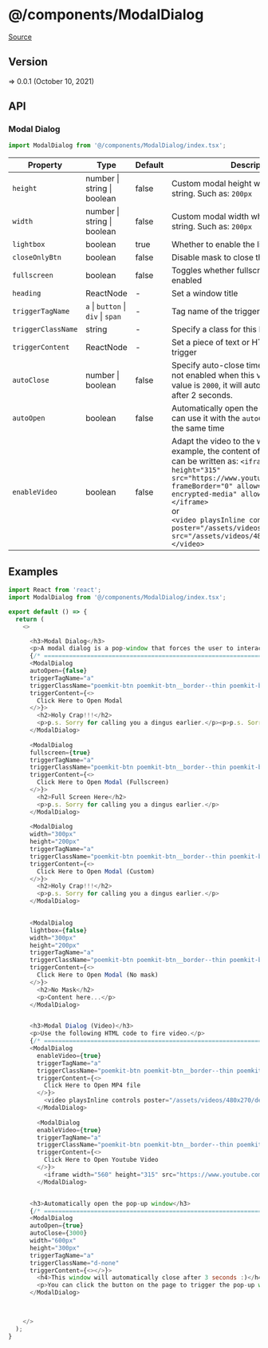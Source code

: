 # @/components/ModalDialog

[Source](https://github.com/xizon/poemkit/tree/main/src/client/components/ModalDialog)

## Version

=> 0.0.1 (October 10, 2021)

## API

### Modal Dialog
```js
import ModalDialog from '@/components/ModalDialog/index.tsx';
```
| Property | Type | Default | Description |
| --- | --- | --- | --- |
| `height` | number \| string \| boolean  | false | Custom modal height whick need a unit string. Such as: `200px` |
| `width` | number \| string \| boolean  | false | Custom modal width whick need a unit string. Such as: `200px` |
| `lightbox` | boolean  | true | Whether to enable the lightbox effect |
| `closeOnlyBtn` | boolean  | false | Disable mask to close the window |
| `fullscreen` | boolean  | false | Toggles whether fullscreen should be enabled |
| `heading` | ReactNode  | - | Set a window title |
| `triggerTagName` | `a` \| `button` \| `div` \| `span`  | - | Tag name of the trigger. |
| `triggerClassName` | string  | - | Specify a class for this Node |
| `triggerContent` | ReactNode  | - | Set a piece of text or HTML code for the trigger |
| `autoClose` | number \| boolean  | false | Specify auto-close time. This function is not enabled when this value is false. If the value is `2000`, it will automatically close after 2 seconds. |
| `autoOpen` | boolean  | false | Automatically open the component, you can use it with the `autoClose` property at the same time |
| `enableVideo` | boolean  | false | Adapt the video to the window. For example, the content of the component can be written as: `<iframe width="560" height="315" src="https://www.youtube.com/xxx" frameBorder="0" allow="autoplay; encrypted-media" allowFullScreen></iframe>` <br /> or <br />`<video playsInline controls poster="/assets/videos/480x270/demo.jpg" src="/assets/videos/480x270/demo.mp4"></video>` |



## Examples

```js
import React from 'react';
import ModalDialog from '@/components/ModalDialog/index.tsx';

export default () => {
  return (
    <>

      <h3>Modal Dialog</h3>
      <p>A modal dialog is a pop-window that forces the user to interact with it before they can go back to using the parent application.</p>
      {/* ================================================================== */}
      <ModalDialog 
      autoOpen={false}
      triggerTagName="a" 
      triggerClassName="poemkit-btn poemkit-btn__border--thin poemkit-btn__margin--b poemkit-btn__size--s poemkit-btn__bg--primary" 
      triggerContent={<>
        Click Here to Open Modal
      </>}>
        <h2>Holy Crap!!!</h2>
        <p>p.s. Sorry for calling you a dingus earlier.</p><p>p.s. Sorry for calling you a dingus earlier.</p><p>p.s. Sorry for calling you a dingus earlier.</p><p>p.s. Sorry for calling you a dingus earlier.</p><p>p.s. Sorry for calling you a dingus earlier.</p><p>p.s. Sorry for calling you a dingus earlier.</p><p>p.s. Sorry for calling you a dingus earlier.</p><p>p.s. Sorry for calling you a dingus earlier.</p><p>p.s. Sorry for calling you a dingus earlier.</p>
      </ModalDialog>
      
      <ModalDialog 
      fullscreen={true} 
      triggerTagName="a" 
      triggerClassName="poemkit-btn poemkit-btn__border--thin poemkit-btn__margin--b poemkit-btn__size--s poemkit-btn__bg--primary" 
      triggerContent={<>
        Click Here to Open Modal (Fullscreen)
      </>}>
        <h2>Full Screen Here</h2>
        <p>p.s. Sorry for calling you a dingus earlier.</p>
      </ModalDialog>
      
      <ModalDialog 
      width="300px"
      height="200px"
      triggerTagName="a" 
      triggerClassName="poemkit-btn poemkit-btn__border--thin poemkit-btn__margin--b poemkit-btn__size--s poemkit-btn__bg--primary" 
      triggerContent={<>
        Click Here to Open Modal (Custom)
      </>}>
        <h2>Holy Crap!!!</h2>
        <p>p.s. Sorry for calling you a dingus earlier.</p>
      </ModalDialog>
      

      <ModalDialog 
      lightbox={false}
      width="300px"
      height="200px"
      triggerTagName="a" 
      triggerClassName="poemkit-btn poemkit-btn__border--thin poemkit-btn__margin--b poemkit-btn__size--s poemkit-btn__bg--primary" 
      triggerContent={<>
        Click Here to Open Modal (No mask)
      </>}>
        <h2>No Mask</h2>
        <p>Content here...</p>
      </ModalDialog>


      <h3>Modal Dialog (Video)</h3>
      <p>Use the following HTML code to fire video.</p>
      {/* ================================================================== */}
      <ModalDialog 
        enableVideo={true}
        triggerTagName="a" 
        triggerClassName="poemkit-btn poemkit-btn__border--thin poemkit-btn__margin--b poemkit-btn__size--s poemkit-btn__bg--primary" 
        triggerContent={<>
          Click Here to Open MP4 file
        </>}>
          <video playsInline controls poster="/assets/videos/480x270/demo.jpg" src="/assets/videos/480x270/demo.mp4"></video>
        </ModalDialog>
        
        <ModalDialog 
        enableVideo={true}
        triggerTagName="a" 
        triggerClassName="poemkit-btn poemkit-btn__border--thin poemkit-btn__margin--b poemkit-btn__size--s poemkit-btn__bg--primary" 
        triggerContent={<>
          Click Here to Open Youtube Video
        </>}>
          <iframe width="560" height="315" src="https://www.youtube.com/xxx" frameBorder="0" allow="autoplay; encrypted-media" allowFullScreen></iframe>
        </ModalDialog>


      <h3>Automatically open the pop-up window</h3>
      {/* ================================================================== */}
      <ModalDialog 
      autoOpen={true}
      autoClose={3000}
      width="600px"
      height="300px"
      triggerTagName="a" 
      triggerClassName="d-none" 
      triggerContent={<></>}>
        <h4>This window will automatically close after 3 seconds :)</h4>
        <p>You can click the button on the page to trigger the pop-up window.</p>
      </ModalDialog>
      


    </>
  );
}

```